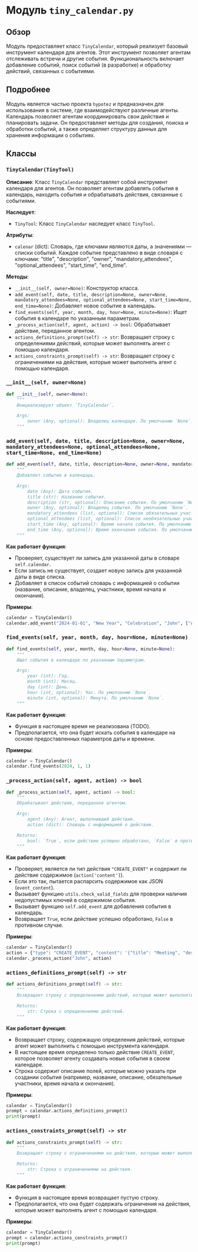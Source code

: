 # Модуль `tiny_calendar.py`

## Обзор

Модуль предоставляет класс `TinyCalendar`, который реализует базовый инструмент календаря для агентов.
Этот инструмент позволяет агентам отслеживать встречи и другие события. 
Функциональность включает добавление событий, поиск событий (в разработке) и обработку действий, связанных с событиями.

## Подробнее

Модуль является частью проекта `hypotez` и предназначен для использования в системе, где взаимодействуют различные агенты.
Календарь позволяет агентам координировать свои действия и планировать задачи.
Он предоставляет методы для создания, поиска и обработки событий, а также определяет структуру данных для хранения информации о событиях.

## Классы

### `TinyCalendar(TinyTool)`

**Описание**: Класс `TinyCalendar` представляет собой инструмент календаря для агентов.
Он позволяет агентам добавлять события в календарь, находить события и обрабатывать действия, связанные с событиями.

**Наследует**:
- `TinyTool`: Класс `TinyCalendar` наследует класс `TinyTool`.

**Атрибуты**:
- `calenar` (dict): Словарь, где ключами являются даты, а значениями — списки событий. Каждое событие представлено в виде словаря с ключами: "title", "description", "owner", "mandatory_attendees", "optional_attendees", "start_time", "end_time".

**Методы**:
- `__init__(self, owner=None)`: Конструктор класса.
- `add_event(self, date, title, description=None, owner=None, mandatory_attendees=None, optional_attendees=None, start_time=None, end_time=None)`: Добавляет новое событие в календарь.
- `find_events(self, year, month, day, hour=None, minute=None)`: Ищет события в календаре по указанным параметрам.
- `_process_action(self, agent, action) -> bool`: Обрабатывает действие, переданное агентом.
- `actions_definitions_prompt(self) -> str`: Возвращает строку с определениями действий, которые может выполнять агент с помощью календаря.
- `actions_constraints_prompt(self) -> str`: Возвращает строку с ограничениями на действия, которые может выполнять агент с помощью календаря.

### `__init__(self, owner=None)`

```python
def __init__(self, owner=None):
    """
    Инициализирует объект `TinyCalendar`.

    Args:
        owner (Any, optional): Владелец календаря. По умолчанию `None`.
    """
```

### `add_event(self, date, title, description=None, owner=None, mandatory_attendees=None, optional_attendees=None, start_time=None, end_time=None)`

```python
def add_event(self, date, title, description=None, owner=None, mandatory_attendees=None, optional_attendees=None, start_time=None, end_time=None):
    """
    Добавляет событие в календарь.

    Args:
        date (Any): Дата события.
        title (str): Название события.
        description (str, optional): Описание события. По умолчанию `None`.
        owner (Any, optional): Владелец события. По умолчанию `None`.
        mandatory_attendees (list, optional): Список обязательных участников. По умолчанию `None`.
        optional_attendees (list, optional): Список необязательных участников. По умолчанию `None`.
        start_time (Any, optional): Время начала события. По умолчанию `None`.
        end_time (Any, optional): Время окончания события. По умолчанию `None`.
    """
```

**Как работает функция**:

- Проверяет, существует ли запись для указанной даты в словаре `self.calendar`.
- Если запись не существует, создает новую запись для указанной даты в виде списка.
- Добавляет в список событий словарь с информацией о событии (название, описание, владелец, участники, время начала и окончания).

**Примеры**:
```python
calendar = TinyCalendar()
calendar.add_event("2024-01-01", "New Year", "Celebration", "John", ["Alice", "Bob"], ["Charlie"], "00:00", "23:59")
```

### `find_events(self, year, month, day, hour=None, minute=None)`

```python
def find_events(self, year, month, day, hour=None, minute=None):
    """
    Ищет события в календаре по указанным параметрам.

    Args:
        year (int): Год.
        month (int): Месяц.
        day (int): День.
        hour (int, optional): Час. По умолчанию `None`.
        minute (int, optional): Минута. По умолчанию `None`.
    """
```

**Как работает функция**:

- Функция в настоящее время не реализована (TODO).
- Предполагается, что она будет искать события в календаре на основе предоставленных параметров даты и времени.

**Примеры**:
```python
calendar = TinyCalendar()
calendar.find_events(2024, 1, 1)
```

### `_process_action(self, agent, action) -> bool`

```python
def _process_action(self, agent, action) -> bool:
    """
    Обрабатывает действие, переданное агентом.

    Args:
        agent (Any): Агент, выполнивший действие.
        action (dict): Словарь с информацией о действии.

    Returns:
        bool: `True`, если действие успешно обработано, `False` в противном случае.
    """
```

**Как работает функция**:

- Проверяет, является ли тип действия `"CREATE_EVENT"` и содержит ли действие содержимое (`action['content']`).
- Если это так, пытается распарсить содержимое как JSON (`event_content`).
- Вызывает функцию `utils.check_valid_fields` для проверки наличия недопустимых ключей в содержимом события.
- Вызывает функцию `self.add_event` для добавления события в календарь.
- Возвращает `True`, если действие успешно обработано, `False` в противном случае.

**Примеры**:
```python
calendar = TinyCalendar()
action = {"type": "CREATE_EVENT", "content": '{"title": "Meeting", "description": "Discuss project", "mandatory_attendees": ["Alice"], "start_time": "10:00", "end_time": "11:00"}'}
calendar._process_action("John", action)
```

### `actions_definitions_prompt(self) -> str`

```python
def actions_definitions_prompt(self) -> str:
    """
    Возвращает строку с определениями действий, которые может выполнять агент с помощью календаря.

    Returns:
        str: Строка с определениями действий.
    """
```

**Как работает функция**:

- Возвращает строку, содержащую определения действий, которые агент может выполнить с помощью инструмента календаря.
- В настоящее время определено только действие `CREATE_EVENT`, которое позволяет агенту создавать новые события в своем календаре.
- Строка содержит описание полей, которые можно указать при создании события (например, название, описание, обязательные участники, время начала и окончания).

**Примеры**:
```python
calendar = TinyCalendar()
prompt = calendar.actions_definitions_prompt()
print(prompt)
```

### `actions_constraints_prompt(self) -> str`

```python
def actions_constraints_prompt(self) -> str:
    """
    Возвращает строку с ограничениями на действия, которые может выполнять агент с помощью календаря.

    Returns:
        str: Строка с ограничениями на действия.
    """
```

**Как работает функция**:

- Функция в настоящее время возвращает пустую строку.
- Предполагается, что она будет содержать ограничения на действия, которые может выполнять агент с помощью календаря.

**Примеры**:
```python
calendar = TinyCalendar()
prompt = calendar.actions_constraints_prompt()
print(prompt)
```
